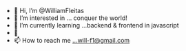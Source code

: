 - 👋 Hi, I’m @WilliamFleitas
- 👀 I’m interested in ... conquer the world!
- 🌱 I’m currently learning ...backend & frontend in javascript
- 💞️ 
- 📫 How to reach me ...will-f1@gmail.com

<!---
xhiid/xhiid is a ✨ special ✨ repository because its `README.md` (this file) appears on your GitHub profile.
You can click the Preview link to take a look at your changes.
--->
